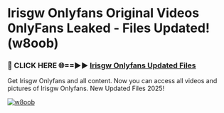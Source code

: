 # Irisgw Onlyfans Original Videos 0nlyFans Leaked - Files Updated! (w8oob)

<h3>🔴 CLICK HERE 🌐==►► <a href="https://tinyurl.com/ehrbuxhb" rel="nofollow">Irisgw Onlyfans Updated Files</a></h3>

Get Irisgw Onlyfans and all content. Now you can access all videos and pictures of Irisgw Onlyfans. New Updated Files 2025!

[![w8oob](https://i.imgur.com/lVYEuWS.gif)](https://tinyurl.com/ehrbuxhb)
